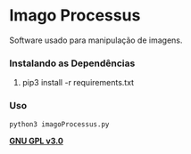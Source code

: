 # Imago Processus

Software usado para manipulação de imagens.

### Instalando as Dependências

1. pip3 install -r requirements.txt


### Uso

```
python3 imagoProcessus.py
```

**[GNU GPL v3.0](https://www.gnu.org/licenses/gpl-3.0.html)**
